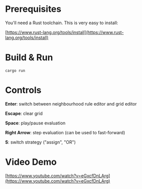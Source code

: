 # Prerequisites

You'll need a Rust toolchain. This is very easy to install:

[https://www.rust-lang.org/tools/install](https://www.rust-lang.org/tools/install)

# Build & Run

```
cargo run
```

# Controls

**Enter**: switch between neighbourhood rule editor and grid editor

**Escape**: clear grid

**Space**: play/pause evaluation

**Right Arrow**: step evaluation (can be used to fast-forward)

**S**: switch strategy ("assign", "OR")

# Video Demo

[https://www.youtube.com/watch?v=eGxcfDnLArg](https://www.youtube.com/watch?v=eGxcfDnLArg)
